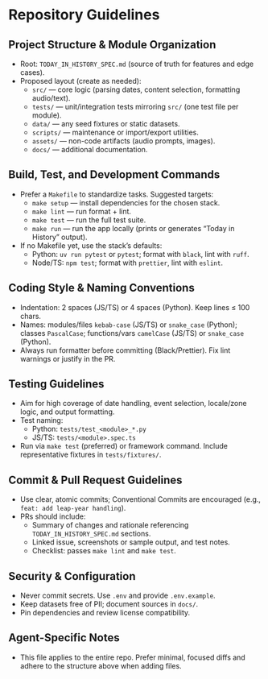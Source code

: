 # Repository Guidelines

## Project Structure & Module Organization
- Root: `TODAY_IN_HISTORY_SPEC.md` (source of truth for features and edge cases).
- Proposed layout (create as needed):
  - `src/` — core logic (parsing dates, content selection, formatting audio/text).
  - `tests/` — unit/integration tests mirroring `src/` (one test file per module).
  - `data/` — any seed fixtures or static datasets.
  - `scripts/` — maintenance or import/export utilities.
  - `assets/` — non-code artifacts (audio prompts, images).
  - `docs/` — additional documentation.

## Build, Test, and Development Commands
- Prefer a `Makefile` to standardize tasks. Suggested targets:
  - `make setup` — install dependencies for the chosen stack.
  - `make lint` — run format + lint.
  - `make test` — run the full test suite.
  - `make run` — run the app locally (prints or generates “Today in History” output).
- If no Makefile yet, use the stack’s defaults:
  - Python: `uv run pytest` or `pytest`; format with `black`, lint with `ruff`.
  - Node/TS: `npm test`; format with `prettier`, lint with `eslint`.

## Coding Style & Naming Conventions
- Indentation: 2 spaces (JS/TS) or 4 spaces (Python). Keep lines ≤ 100 chars.
- Names: modules/files `kebab-case` (JS/TS) or `snake_case` (Python); classes `PascalCase`; functions/vars `camelCase` (JS/TS) or `snake_case` (Python).
- Always run formatter before committing (Black/Prettier). Fix lint warnings or justify in the PR.

## Testing Guidelines
- Aim for high coverage of date handling, event selection, locale/zone logic, and output formatting.
- Test naming:
  - Python: `tests/test_<module>_*.py`
  - JS/TS: `tests/<module>.spec.ts`
- Run via `make test` (preferred) or framework command. Include representative fixtures in `tests/fixtures/`.

## Commit & Pull Request Guidelines
- Use clear, atomic commits; Conventional Commits are encouraged (e.g., `feat: add leap-year handling`).
- PRs should include:
  - Summary of changes and rationale referencing `TODAY_IN_HISTORY_SPEC.md` sections.
  - Linked issue, screenshots or sample output, and test notes.
  - Checklist: passes `make lint` and `make test`.

## Security & Configuration
- Never commit secrets. Use `.env` and provide `.env.example`.
- Keep datasets free of PII; document sources in `docs/`.
- Pin dependencies and review license compatibility.

## Agent-Specific Notes
- This file applies to the entire repo. Prefer minimal, focused diffs and adhere to the structure above when adding files.
